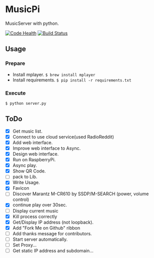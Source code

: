 # MusicPi

MusicServer with python.

[![Code Health](https://landscape.io/github/gmkou/MusicPi/master/landscape.svg?style=flat)](https://landscape.io/github/gmkou/MusicPi/master)
[![Build Status](https://travis-ci.org/gmkou/MusicPi.svg?branch=master)](https://travis-ci.org/gmkou/MusicPi)

## Usage

### Prepare

- Install mplayer.
`$ brew install mplayer`
- Install requirements.
`$ pip install -r requirements.txt`

### Execute
`$ python server.py`

## ToDo
- [X] Get music list.
- [X] Connect to use cloud service(used RadioReddit)
- [X] Add web interface.
- [X] Improve web interface to Async.
- [X] Design web interface.
- [X] Run on RaspberryPi.
- [X] Async play.
- [X] Show QR Code.
- [ ] pack to Lib.
- [X] Write Usage.
- [X] Favicon
- [ ] Discover Marantz M-CR610 by SSDP/M-SEARCH (power, volume control)
- [X] continue play over 30sec.
- [ ] Display current music
- [X] Kill process correctly
- [X] Get/Display IP address (not loopback).
- [X] Add "Fork Me on Github" ribbon
- [ ] Add thanks message for contributors.
- [ ] Start server automatically.
- [ ] Set Proxy...
- [ ] Get static IP address and subdomain...
